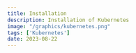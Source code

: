 ```yaml
---
title: Installation
description: Installation of Kubernetes
image: "/graphics/kubernetes.png"
tags: ['Kubernetes']
date: 2023-08-22
---
```



